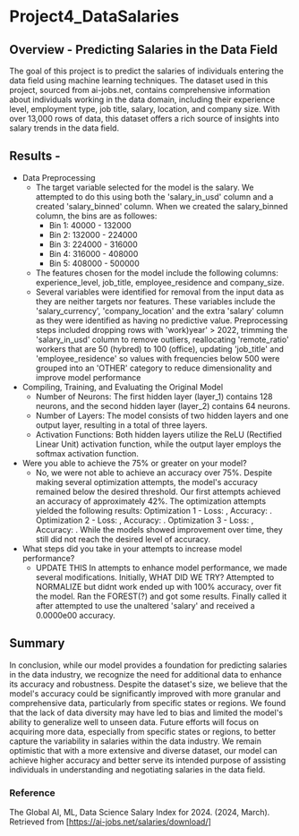 # Project4_DataSalaries
## Overview - Predicting Salaries in the Data Field
The goal of this project is to predict the salaries of individuals entering the data field using machine learning techniques. The dataset used in this project, sourced from ai-jobs.net, contains comprehensive information about individuals working in the data domain, including their experience level, employment type, job title, salary, location, and company size. With over 13,000 rows of data, this dataset offers a rich source of insights into salary trends in the data field.

## Results - 
* Data Preprocessing
  * The target variable selected for the model is the salary. We attempted to do this using both the 'salary_in_usd' column and a created 'salary_binned' column. When we created the salary_binned column, the bins are as followes:
    * Bin 1: 40000 - 132000
    * Bin 2: 132000 - 224000
    * Bin 3: 224000 - 316000
    * Bin 4: 316000 - 408000
    * Bin 5: 408000 - 500000
  * The features chosen for the model include the following columns:  experience_level, job_title, employee_residence and company_size.
  * Several variables were identified for removal from the input data as they are neither targets nor features. These variables include the 'salary_currency', 'company_location' and the extra 'salary' column as they were identified as having no predictive value. Preprocessing steps included dropping rows with 'work)year' > 2022, trimming the 'salary_in_usd' column to remove outliers, reallocating 'remote_ratio' workers that are 50 (hybred) to 100 (office), updating 'job_title' and 'employee_residence' so values with frequencies below 500 were grouped into an 'OTHER' category to reduce dimensionality and improve model performance
* Compiling, Training, and Evaluating the Original Model
   * Number of Neurons: The first hidden layer (layer_1) contains 128 neurons, and the second hidden layer (layer_2) contains 64 neurons.
   * Number of Layers: The model consists of two hidden layers and one output layer, resulting in a total of three layers.
   * Activation Functions: Both hidden layers utilize the ReLU (Rectified Linear Unit) activation function, while the output layer employs the softmax activation function.
* Were you able to achieve the 75% or greater on your model?
  * No, we were not able to achieve an accuracy over 75%. Despite making several optimization attempts, the model's accuracy remained below the desired threshold. Our first attempts achieved an accuracy of approximately 42%. The optimization attempts yielded the following results: Optimization 1 - Loss: , Accuracy: . Optimization 2 - Loss: , Accuracy: . Optimization 3 - Loss: , Accuracy: . While the models showed improvement over time, they still did not reach the desired level of accuracy. 
* What steps did you take in your attempts to increase model performance?
  * UPDATE THIS In attempts to enhance model performance, we made several modifications. Initially, WHAT DID WE TRY? Attempted to NORMALIZE but didnt work ended up with 100% accuracy, over fit the model. Ran the FOREST(?) and got some results. Finally called it after attempted to use the unaltered 'salary' and received a 0.0000e00 accuracy.

## Summary 
In conclusion, while our model provides a foundation for predicting salaries in the data industry, we recognize the need for additional data to enhance its accuracy and robustness. Despite the dataset's size, we believe that the model's accuracy could be significantly improved with more granular and comprehensive data, particularly from specific states or regions. We found that the lack of data diversity may have led to bias and limited the model's ability to generalize well to unseen data. Future efforts will focus on acquiring more data, especially from specific states or regions, to better capture the variability in salaries within the data industry. We remain optimistic that with a more extensive and diverse dataset, our model can achieve higher accuracy and better serve its intended purpose of assisting individuals in understanding and negotiating salaries in the data field.

### Reference 
The Global AI, ML, Data Science Salary Index for 2024. (2024, March). Retrieved from [https://ai-jobs.net/salaries/download/]
